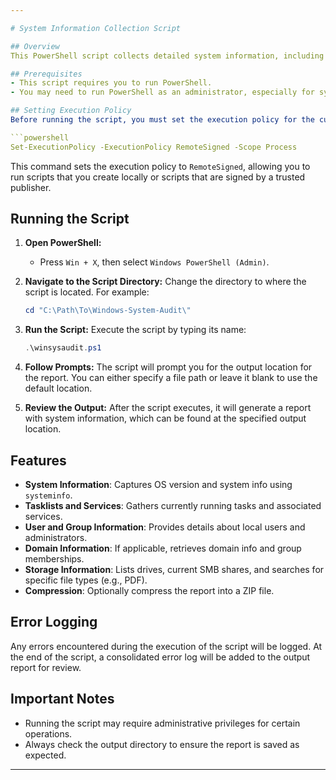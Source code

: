 ```yaml
---

# System Information Collection Script

## Overview
This PowerShell script collects detailed system information, including OS version, currently running tasks and services, user and group info, domain details, storage information, and generates a report in text format. Optionally, it can compress the report into a ZIP file for easier sharing.

## Prerequisites
- This script requires you to run PowerShell.
- You may need to run PowerShell as an administrator, especially for system and domain-related queries.

## Setting Execution Policy
Before running the script, you must set the execution policy for the current session to allow script execution. Open a PowerShell window and execute the following command:

```powershell
Set-ExecutionPolicy -ExecutionPolicy RemoteSigned -Scope Process
```

This command sets the execution policy to `RemoteSigned`, allowing you to run scripts that you create locally or scripts that are signed by a trusted publisher.

## Running the Script
1. **Open PowerShell:**
   - Press `Win + X`, then select `Windows PowerShell (Admin)`.

2. **Navigate to the Script Directory:**
   Change the directory to where the script is located. For example:
   ```powershell
   cd "C:\Path\To\Windows-System-Audit\"
   ```

3. **Run the Script:**
   Execute the script by typing its name:
   ```powershell
   .\winsysaudit.ps1
   ```

4. **Follow Prompts:**
   The script will prompt you for the output location for the report. You can either specify a file path or leave it blank to use the default location.

5. **Review the Output:**
   After the script executes, it will generate a report with system information, which can be found at the specified output location.

## Features
- **System Information**: Captures OS version and system info using `systeminfo`.
- **Tasklists and Services**: Gathers currently running tasks and associated services.
- **User and Group Information**: Provides details about local users and administrators.
- **Domain Information**: If applicable, retrieves domain info and group memberships.
- **Storage Information**: Lists drives, current SMB shares, and searches for specific file types (e.g., PDF).
- **Compression**: Optionally compress the report into a ZIP file.

## Error Logging
Any errors encountered during the execution of the script will be logged. At the end of the script, a consolidated error log will be added to the output report for review.

## Important Notes
- Running the script may require administrative privileges for certain operations.
- Always check the output directory to ensure the report is saved as expected.

--- 
```

